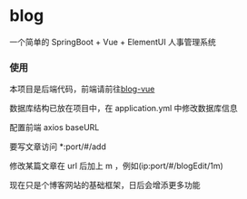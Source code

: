 # blog   

一个简单的 SpringBoot + Vue + ElementUI 人事管理系统

### 使用

本项目是后端代码，前端请前往[blog-vue](https://github.com/irenjie/blog-vue)

数据库结构已放在项目中，在 application.yml 中修改数据库信息

配置前端 axios baseURL

要写文章访问 *:port/#/add   

修改某篇文章在 url 后加上 m ，例如(ip:port/#/blogEdit/1m)

现在只是个博客网站的基础框架，日后会增添更多功能
